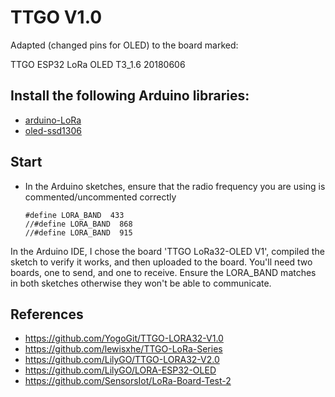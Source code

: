 TTGO V1.0
==============================

Adapted (changed pins for OLED) to the board marked:

TTGO ESP32 LoRa OLED T3_1.6 20180606

## Install the following Arduino libraries:
- [arduino-LoRa](https://github.com/sandeepmistry/arduino-LoRa)
- [oled-ssd1306](https://github.com/ThingPulse/esp8266-oled-ssd1306)

## Start
- In the Arduino sketches, ensure that the radio frequency you are using is commented/uncommented correctly
    ```
    #define LORA_BAND  433
    //#define LORA_BAND  868
    //#define LORA_BAND  915
    ```

In the Arduino IDE, I chose the board 'TTGO LoRa32-OLED V1', compiled the sketch
to verify it works, and then uploaded to the board.  You'll need two boards,
one to send, and one to receive. Ensure the LORA_BAND matches in both sketches
otherwise they won't be able to communicate.

## References
- https://github.com/YogoGit/TTGO-LORA32-V1.0
- https://github.com/lewisxhe/TTGO-LoRa-Series
- https://github.com/LilyGO/TTGO-LORA32-V2.0
- https://github.com/LilyGO/LORA-ESP32-OLED
- https://github.com/SensorsIot/LoRa-Board-Test-2
